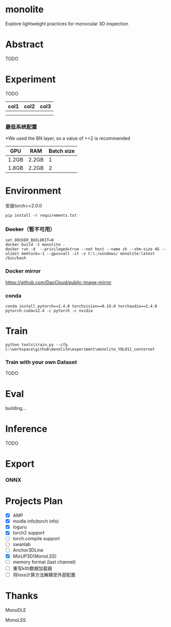 # monolite

Explore lightweight practices for monocular 3D inspection

# Abstract

TODO

# Experiment

TODO

| col1 | col2 | col3 |
| ---- | ---- | ---- |
|      |      |      |
|      |      |      |

### 最低系统配置

*We used the BN layer, so a value of >=2 is recommended

| GPU   | RAM   | Batch size |
| ----- | ----- | ---------- |
| 1.2GB | 2.2GB | 1          |
| 1.8GB | 2.2GB | 2          |

# Environment

安装torch>=2.0.0

```
pip install -r requirements.txt
```

### ~~Docker~~（暂不可用）

```console
set DOCKER_BUILDKIT=0
docker build -t monolite .
docker run -d  --privileged=true --net host --name zk --shm-size 4G --ulimit memlock=-1 --gpus=all -it -v C:\:/windows/ monolite:latest /bin/bash
```

### Docker mirror

https://github.com/DaoCloud/public-image-mirror

### conda

```
conda install pytorch==2.4.0 torchvision==0.19.0 torchaudio==2.4.0 pytorch-cuda=12.4 -c pytorch -c nvidia
```

# Train

```
python tools\train.py --cfg C:\workspace\github\monolite\experiment\monolite_YOLO11_centernet
```

### Train with your own Dataset

TODO

# Eval

building...

# Inference

TODO

# Export

### ONNX

# Projects Plan

* [X] AMP
* [X] modle info(torch info)
* [X] loguru
* [X] torch2 support
* [ ] torch.compile support
* [ ] swanlab
* [ ] Anchor3DLine
* [X] MixUP3D(MonoLSS)
* [ ] memory format (last channel)
* [ ] 重写kitti数据加载器
* [ ] 将loss计算方法解耦至外部配置

# Thanks

MonoDLE

MonoLSS
